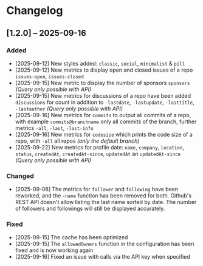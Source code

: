 # Changelog

## [1.2.0] – 2025-09-16
### Added
- [2025-09-12] New styles added: `classic`, `social`, `minimalist` & `pill`
- [2025-09-12] New metrics to display open and closed issues of a repo `issues-open`, `issues-closed`
- [2025-09-15] New metric to display the number of sponsors `sponsors` *(Query only possible with API)*
- [2025-09-15] New metrics for discussions of a repo have been added `discussions` for count in addition to `-lastdate`, `-lastupdate`, `-lasttitle`, `-lastauthor` *(Query only possible with API)*
- [2025-09-16] New metrics for `commits` to output all commits of a repo, with example `commits@branchname` only all commits of the branch, further metrics `-all`, `-last`, `-last-info`
- [2025-09-16] New metrics for `codesize` which prints the code size of a repo, with `-all` all repos *(only the default branch)*
- [2025-09-22] New metrics for profile date: `name`, `company`, `location`, `status`, `createdAt`, `createdAt-since`, `updatedAt` an `updatedAt-since` *(Query only possible with API)*

### Changed
- [2025-09-08] The metrics for `follower` and `following` have been reworked, and the `-name` function has been removed for both. Github's REST API doesn't allow listing the last name sorted by date. The number of followers and followings will still be displayed accurately.

### Fixed
- [2025-09-15] The cache has been optimized
- [2025-09-15] The `allowedOwners` function in the configuration has been fixed and is now working again
- [2025-09-16] Fixed an issue with calls via the API key when specified

